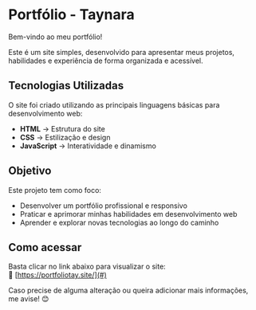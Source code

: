 # Portfólio - Taynara

Bem-vindo ao meu portfólio!

Este é um site simples, desenvolvido para apresentar meus projetos, habilidades e experiência de forma organizada e acessível.  

## Tecnologias Utilizadas  
O site foi criado utilizando as principais linguagens básicas para desenvolvimento web:  
- **HTML** → Estrutura do site  
- **CSS** → Estilização e design  
- **JavaScript** → Interatividade e dinamismo

## Objetivo  
Este projeto tem como foco:  
- Desenvolver um portfólio profissional e responsivo  
- Praticar e aprimorar minhas habilidades em desenvolvimento web  
- Aprender e explorar novas tecnologias ao longo do caminho  

## Como acessar  
Basta clicar no link abaixo para visualizar o site:  
🔗 [https://portfoliotay.site/](#)

Caso precise de alguma alteração ou queira adicionar mais informações, me avise! 😊  
